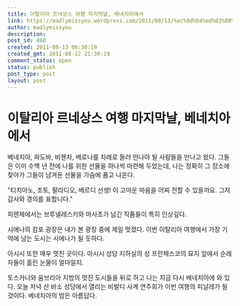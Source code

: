 ```yaml
---
title: 이탈리아 르네상스 여행 마지막날, 베네치아에서
link: https://madlymissyou.wordpress.com/2011/08/13/%ec%9d%b4%ed%83%88%eb%a6%ac%ec%95%84-%eb%a5%b4%eb%84%a4%ec%83%81%ec%8a%a4-%ec%97%ac%ed%96%89-%eb%a7%88%ec%a7%80%eb%a7%89%eb%82%a0-%eb%b2%a0%eb%84%a4%ec%b9%98%ec%95%84%ec%97%90%ec%84%9c/
author: madlymissyou
description: 
post_id: 460
created: 2011-08-13 06:30:19
created_gmt: 2011-08-12 21:30:19
comment_status: open
status: publish
post_type: post
layout: post
---
```


# 이탈리아 르네상스 여행 마지막날, 베네치아에서

베네치아, 파도바, 비첸차, 베로나를 차례로 들러 만나야 될 사람들을 만나고 왔다. 그들은 이미 수백 년 전에 나를 위한 선물을 하나씩 마련해 두었는데, 나는 정확히 그 장소에 찾아가 그들이 남겨둔 선물을 가슴에 품고 나온다.

"티치아노, 조토, 팔라디오, 베르디 선생! 이 고마운 마음을 어찌 전할 수 있을까요. 그저 감사와 경의를 표합니다."

피렌체에서는 브루넬레스키와 마사초가 남긴 작품들이 특히 인상깊다.

시에나의 캄포 광장은 내가 본 광장 중에 제일 멋졌다. 이번 이탈리아 여행에서 가장 기억에 남는 도시는 시에나가 될 듯하다.

아시시 또한 매우 멋진 곳이다. 아시시 성당 지하실의 성 프란체스코의 묘지 앞에서 순례자들이 흘린 눈물이 얼마일지.

토스카나와 움브리아 지방의 멋진 도시들을 뒤로 하고 나는 지금 다시 베네치아에 와 있다. 오늘 저녁 산 바소 성당에서 열리는 비발디 사계 연주회가 이번 여행의 피날레가 될 것이다. 베네치아의 밤은 아름답다.